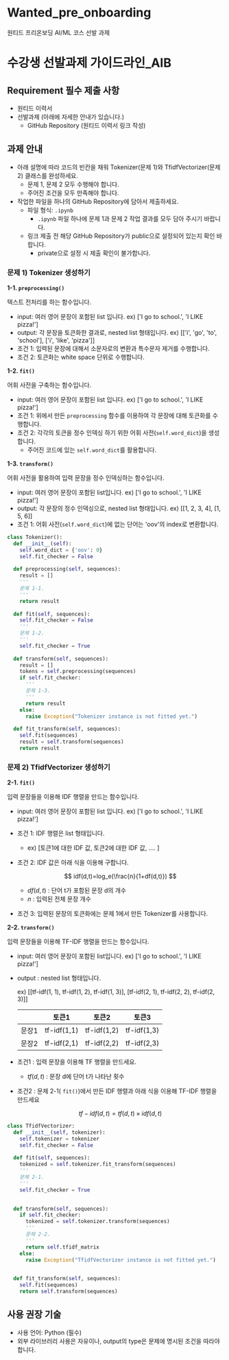 # Wanted_pre_onboarding
원티드 프리온보딩 AI/ML 코스 선발 과제
# 수강생 선발과제 가이드라인_AIB

## Requirement 필수 제출 사항

- 원티드 이력서
- 선발과제 (아래에 자세한 안내가 있습니다.)
    - GitHub Repository (원티드 이력서 링크 작성)

## 과제 안내

- 아래 설명에 따라 코드의 빈칸을 채워 Tokenizer(문제 1)와 TfidfVectorizer(문제 2) 클래스를 완성하세요.
    - 문제 1, 문제 2 모두 수행해야 합니다.
    - 주어진 조건을 모두 만족해야 합니다.
- 작업한 파일을 하나의 GitHub Repository에 담아서 제출하세요.
    - 파일 형식: `.ipynb`
        - `.ipynb` 파일 하나에 문제 1과 문제 2 작업 결과를 모두 담아 주시기 바랍니다.
    - 링크 제출 전 해당 GitHub Repository가 public으로 설정되어 있는지 확인 바랍니다.
        - private으로 설정 시 제출 확인이 불가합니다.

### **문제 1) Tokenizer 생성하기**

**1-1. `preprocessing()`**

텍스트 전처리를 하는 함수입니다.

- input: 여러 영어 문장이 포함된 list 입니다. ex) ['I go to school.', 'I LIKE pizza!']
- output: 각 문장을 토큰화한 결과로, nested list 형태입니다. ex) [['i', 'go', 'to', 'school'], ['i', 'like', 'pizza']]
- 조건 1: 입력된 문장에 대해서 소문자로의 변환과 특수문자 제거를 수행합니다.
- 조건 2: 토큰화는 white space 단위로 수행합니다.
    
    

**1-2. `fit()`**

어휘 사전을 구축하는 함수입니다.

- input: 여러 영어 문장이 포함된 list 입니다. ex) ['I go to school.', 'I LIKE pizza!']
- 조건 1: 위에서 만든 `preprocessing` 함수를 이용하여 각 문장에 대해 토큰화를 수행합니다.
- 조건 2: 각각의 토큰을 정수 인덱싱 하기 위한 어휘 사전(`self.word_dict`)을 생성합니다.
    - 주어진 코드에 있는 `self.word_dict`를 활용합니다.
    

**1-3. `transform()`**

어휘 사전을 활용하여 입력 문장을 정수 인덱싱하는 함수입니다.

- input: 여러 영어 문장이 포함된 list입니다. ex) ['I go to school.', 'I LIKE pizza!']
- output: 각 문장의 정수 인덱싱으로, nested list 형태입니다. ex) [[1, 2, 3, 4], [1, 5, 6]]
- 조건 1: 어휘 사전(`self.word_dict`)에 없는 단어는 'oov'의 index로 변환합니다.

```python
class Tokenizer():
  def __init__(self):
    self.word_dict = {'oov': 0}
    self.fit_checker = False
  
  def preprocessing(self, sequences):
    result = []
    '''
    문제 1-1.
    '''
    return result
  
  def fit(self, sequences):
    self.fit_checker = False
    '''
    문제 1-2.
    '''
    self.fit_checker = True
  
  def transform(self, sequences):
    result = []
    tokens = self.preprocessing(sequences)
    if self.fit_checker:
      '''
      문제 1-3.
      '''
      return result
    else:
      raise Exception("Tokenizer instance is not fitted yet.")
      
  def fit_transform(self, sequences):
    self.fit(sequences)
    result = self.transform(sequences)
    return result
```

### **문제 2) TfidfVectorizer 생성하기**

**2-1. `fit()`**

입력 문장들을 이용해 IDF 행렬을 만드는 함수입니다.

- input: 여러 영어 문장이 포함된 list 입니다. ex) ['I go to school.', 'I LIKE pizza!']
- 조건 1: IDF 행렬은 list 형태입니다.
    - ex) [토큰1에 대한 IDF 값, 토큰2에 대한 IDF 값, .... ]
- 조건 2: IDF 값은 아래 식을 이용해 구합니다.
    
    $$
    idf(d,t)=log_e(\frac{n}{1+df(d,t)})
    $$
    
    - $df(d,t)$ : 단어 t가 포함된 문장 d의 개수
    - $n$ : 입력된 전체 문장 개수
- 조건 3: 입력된 문장의 토큰화에는 문제 1에서 만든 Tokenizer를 사용합니다.
    
    

**2-2. `transform()`**

입력 문장들을 이용해 TF-IDF 행렬을 만드는 함수입니다.

- input: 여러 영어 문장이 포함된 list입니다. ex) ['I go to school.', 'I LIKE pizza!']
- output : nested list 형태입니다.
    
    ex) [[tf-idf(1, 1), tf-idf(1, 2), tf-idf(1, 3)], [tf-idf(2, 1), tf-idf(2, 2), tf-idf(2, 3)]]
    
    |  | 토큰1 | 토큰2 | 토큰3 |
    | --- | --- | --- | --- |
    | 문장1 | tf-idf(1,1) | tf-idf(1,2) | tf-idf(1,3) |
    | 문장2 | tf-idf(2,1) | tf-idf(2,2) | tf-idf(2,3) |
- 조건1 : 입력 문장을 이용해 TF 행렬을 만드세요.
    - $tf(d, t)$ : 문장 d에 단어 t가 나타난 횟수
- 조건2 : 문제 2-1( `fit()`)에서 만든 IDF 행렬과 아래 식을 이용해 TF-IDF 행렬을 만드세요
    
    $$
    tf-idf(d,t) = tf(d,t) \times idf(d,t)
    $$
    

```python
class TfidfVectorizer:
  def __init__(self, tokenizer):
    self.tokenizer = tokenizer
    self.fit_checker = False
  
  def fit(self, sequences):
    tokenized = self.tokenizer.fit_transform(sequences)
    '''
    문제 2-1.
    '''
    self.fit_checker = True
    

  def transform(self, sequences):
    if self.fit_checker:
      tokenized = self.tokenizer.transform(sequences)
      '''
      문제 2-2.
      '''
      return self.tfidf_matrix
    else:
      raise Exception("TfidfVectorizer instance is not fitted yet.")

  
  def fit_transform(self, sequences):
    self.fit(sequences)
    return self.transform(sequences)
```

## 사용 권장 기술

- 사용 언어: Python (필수)
- 외부 라이브러리 사용은 자유이나, output의 type은 문제에 명시된 조건을 따라야 합니다.
